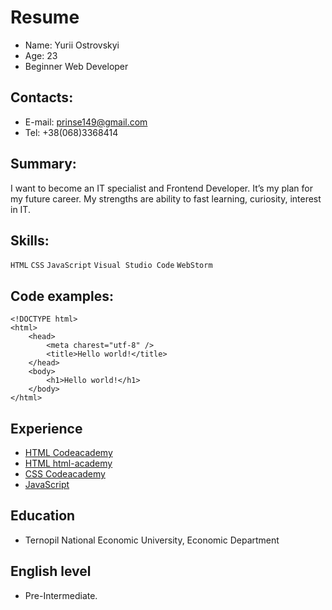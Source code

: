 
# Resume
* Name: Yurii Ostrovskyi
* Age: 23
* Beginner Web Developer

## Contacts:
* E-mail: prinse149@gmail.com
* Tel: +38(068)3368414

## Summary: 
I want to become an IT specialist and Frontend Developer. It’s my plan for my future career. My strengths are ability to fast learning, curiosity, interest in IT.

## Skills:
`HTML` `CSS` `JavaScript` `Visual Studio Code` `WebStorm`

## Code examples:
``` 
<!DOCTYPE html>
<html>
    <head>
        <meta charest="utf-8" />
        <title>Hello world!</title>
    </head>
    <body>
        <h1>Hello world!</h1>
    </body>
</html>
```
## Experience
* [HTML Codeacademy](https://www.codecademy.com/profiles/course9279511174)
* [HTML html-academy](https://htmlacademy.ru/profile/id606055)
* [CSS Codeacademy](https://www.codecademy.com/profiles/course9279511174)
* [JavaScript](https://learn.javascript.ru/)

## Education 
 * Ternopil National Economic University, Economic Department

## English level
 * Pre-Intermediate.
